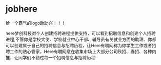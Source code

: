 # jobhere

给一个霸气的logo助助兴！！！


<!--


          _____                    _____                    _____                    _____          
         /\    \                  /\    \                  /\    \                  /\    \         
        /::\____\                /::\    \                /::\    \                /::\    \        
       /:::/    /               /::::\    \              /::::\    \              /::::\    \       
      /:::/    /               /::::::\    \            /::::::\    \            /::::::\    \      
     /:::/    /               /:::/\:::\    \          /:::/\:::\    \          /:::/\:::\    \     
    /:::/____/               /:::/  \:::\    \        /:::/  \:::\    \        /:::/  \:::\    \    
   /::::\    \              /::::\   \:::\    \      /::::\   \:::\    \      /::::\   \:::\    \   
  /::::::\    \   _____    /::::::\   \:::\    \    /::::::\   \:::\    \    /::::::\   \:::\    \  
 /:::/\:::\    \ /\    \  /:::/\:::\   \:::\    \  /:::/\:::\   \:::\____\  /:::/\:::\   \:::\    \
/:::/  \:::\    /::\____\/:::/  \:::\   \:::\____\/:::/  \:::\   \:::|    |/:::/  \:::\   \:::\____\
\::/    \:::\  /:::/    /\:::\   \:::\   \::/    /\::/   |::::\  /:::|____|\:::\   \:::\   \::/    /
 \/____/ \:::\/:::/    /  \:::\   \:::\   \/____/  \/————|:::::\/:::/    /  \:::\   \:::\   \/____/ 
          \::::::/    /    \:::\   \:::\                 |:::::::::/    /    \:::\   \:::\    \     
           \::::/    /      \:::\   \:::\                |::|\::::/    /      \:::\   \:::\____\    
           /:::/    /        \:::\   \::/                |::| \::/____/        \:::\   \::/    /    
          /:::/    /          \:::\   \/                 |::|   |               \:::\   \/____/     
         /:::/    /            \:::\    \                |::|   |                \:::\    \         
        /:::/    /              \:::\____\               \::|   |                 \:::\____\        
        \::/    /                \::/    /                \:|   |                  \::/    /        
         \/____/                  \/____/                  \|___|                   \/____/         




-->

here梦创科技对个人创建招聘进程提供支持，可以看到招聘信息和创建个人招聘进程,不管你是学校大使、学校就业中心干部、辅导员有关就业方面的助理、你都可以创建属于自己的招聘信息与招聘历程，让Here有聘网称为你学生工作或者招聘工作的贴心管家，Here有聘网意在收集市场上大部分公司秋招、春招、各种内推，让同学们不错过每一个招聘信息与招聘历程!
